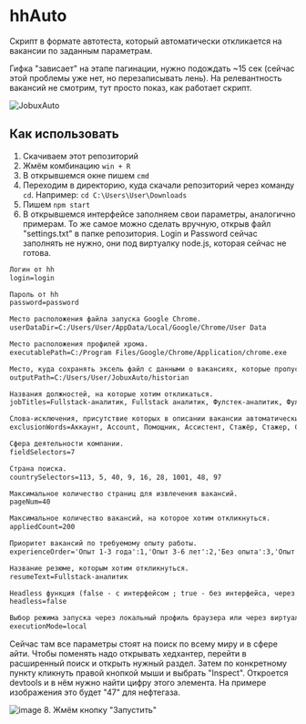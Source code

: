 # hhAuto
Скрипт в формате автотеста, который автоматически откликается на вакансии по заданным параметрам.

Гифка "зависает" на этапе пагинации, нужно подождать ~15 сек (сейчас этой проблемы уже нет, но перезаписывать лень). На релевантность вакансий не смотрим, тут просто показ, как работает скрипт.

![JobuxAuto](https://github.com/user-attachments/assets/09046e2c-ee60-4481-9168-dec69087874a)

## Как использовать
1. Скачиваем этот репозиторий
2. Жмём комбинацию `win + R`
3. В открывшемся окне пишем `cmd`
4. Переходим в директорию, куда скачали репозиторий через команду `cd`. Например: `cd C:\Users\User\Downloads`
5. Пишем `npm start`
6. В открывшемся интерфейсе заполняем свои параметры, аналогично примерам. То же самое можно сделать вручную, открыв файл "settings.txt" в папке репозитория. Login и Password сейчас заполнять не нужно, они под виртуалку node.js, которая сейчас не готова.
```txt
Логин от hh
login=login

Пароль от hh
password=password

Место расположения файла запуска Google Chrome. 
userDataDir=C:/Users/User/AppData/Local/Google/Chrome/User Data

Место расположения профилей хрома.
executablePath=C:/Program Files/Google/Chrome/Application/chrome.exe

Место, куда сохранять эксель файл с данными о вакансиях, которые пропустили и на которые откликнулись.
outputPath=C:/Users/User/JobuxAuto/historian

Названия должностей, на которые хотим откликаться.
jobTitles=Fullstack-аналитик, Fullstack аналитик, Фулстек-аналитик, Фулстек аналитик, Бизнес-аналитик, Бизнес аналитик, Business Analyst, Аналитик бизнес-процессов, Системный аналитик, System Analyst

Слова-исключения, присутствие которых в описании вакансии автоматически игнорится скриптом.
exclusionWords=Аккаунт, Account, Помощник, Ассистент, Стажёр, Стажер, Стажировка, 1С, 1C, Bitrix, Bitrix24, Битрикс, Битрикс24, CRM, C1, C2, С1, С2

Сфера деятельности компании.
fieldSelectors=7

Страна поиска.
countrySelectors=113, 5, 40, 9, 16, 28, 1001, 48, 97

Максимальное количество страниц для извлечения вакансий.
pageNum=40

Максимальное количество вакансий, на которое хотим откликнуться.
appliedCount=200

Приоритет вакансий по требуемому опыту работы.
experienceOrder='Опыт 1-3 года':1,'Опыт 3-6 лет':2,'Без опыта':3,'Опыт более 6 лет':4

Название резюме, которым хотим откликнуться.
resumeText=Fullstack-аналитик

Headless функция (false - с интерфейсом ; true - без интерфейса, через консоль).
headless=false

Выбор режима запуска через локальный профиль браузера или через виртуальную машину Node.
executionMode=local
```
Сейчас там все параметры стоят на поиск по всему миру и в сфере айти. Чтобы поменять надо открывать хедхантер, перейти в расширенный поиск и открыть нужный раздел. Затем по конкретному пункту кликнуть правой кнопкой мыши и выбрать "Inspect". Откроется devtools и в нём нужно найти цифру этого элемента. На примере изображения это будет "47" для нефтегаза.

![image](https://github.com/user-attachments/assets/fb37f1b8-441c-4e0b-8e97-2826a559c7ce)
8. Жмём кнопку "Запустить"
